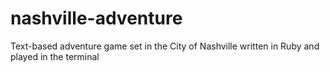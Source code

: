 # nashville-adventure
Text-based adventure game set in the City of Nashville written in Ruby and played in the terminal
